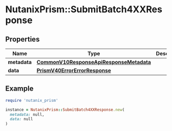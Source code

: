 # NutanixPrism::SubmitBatch4XXResponse

## Properties

| Name | Type | Description | Notes |
| ---- | ---- | ----------- | ----- |
| **metadata** | [**CommonV10ResponseApiResponseMetadata**](CommonV10ResponseApiResponseMetadata.md) |  | [optional] |
| **data** | [**PrismV40ErrorErrorResponse**](PrismV40ErrorErrorResponse.md) |  | [optional] |

## Example

```ruby
require 'nutanix_prism'

instance = NutanixPrism::SubmitBatch4XXResponse.new(
  metadata: null,
  data: null
)
```

